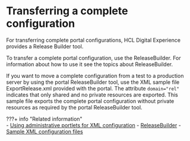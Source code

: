 # Transferring a complete configuration

For transferring complete portal configurations, HCL Digital Experience provides a Release Builder tool.

To transfer a complete portal configuration, use the ReleaseBuilder. For information about how to use it see the topics about ReleaseBuilder.

If you want to move a complete configuration from a test to a production server by using the portal ReleaseBuilder tool, use the XML sample file ExportRelease.xml provided with the portal. The attribute `domain="rel"` indicates that only shared and no private resources are exported. This sample file exports the complete portal configuration without private resources as required by the portal ReleaseBuilder tool.


???+ info "Related information"  
    -   [Using administrative portlets for XML configuration](../../../../../portal_admin_tools/xml_config_interface/working_xml_config_interface/using_admin_portlets_for_xml_config/index.md)
    -   [ReleaseBuilder](../../../../../portal_admin_tools/releasebuilder/dep_rbabout.md)
    -   [Sample XML configuration files](../../../../../portal_admin_tools/xml_config_interface/xml_config_ref/admxmsmp.md)

